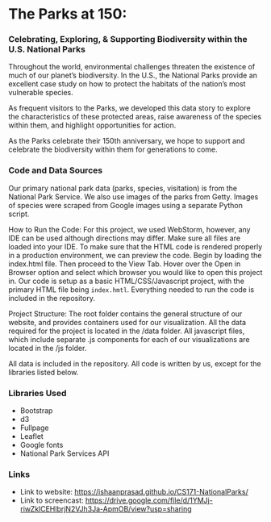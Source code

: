 # The Parks at 150: 
### Celebrating, Exploring, & Supporting Biodiversity within the U.S. National Parks

Throughout the world, environmental challenges threaten the existence of much of our planet’s biodiversity. In the U.S., the National Parks provide an excellent case study on how to protect the habitats of the nation’s most vulnerable species.

As frequent visitors to the Parks, we developed this data story to explore the characteristics of these protected areas, raise awareness of the species within them, and highlight opportunities for action.

As the Parks celebrate their 150th anniversary, we hope to support and celebrate the biodiversity within them for generations to come.

### Code and Data Sources
Our primary national park data (parks, species, visitation) is from the National Park Service. We also use images of the parks from Getty. Images of species were scraped from Google images using a separate Python script.

How to Run the Code:
For this project, we used WebStorm, however, any IDE can be used although directions may differ. Make sure all files are loaded into your IDE. To make sure that the HTML code is rendered properly in a production environment, we can preview the code. Begin by loading the index.html file. Then proceed to the View Tab. Hover over the Open in Browser option and select which browser you would like to open this project in. Our code is setup as a basic HTML/CSS/Javascript project, with the primary HTML file being `index.hmtl`. Everything needed to run the code is included in the repository.

Project Structure:
The root folder contains the general structure of our website, and provides containers used for our visualization. All the data required for the project is located in the /data folder. All javascript files, which include separate .js components for each of our visualizations are located in the /js folder. 

All data is included in the repository. All code is written by us, except for the libraries listed below.


### Libraries Used
- Bootstrap
- d3
- Fullpage
- Leaflet
- Google fonts
- National Park Services API

### Links

- Link to website: https://ishaanprasad.github.io/CS171-NationalParks/
- Link to screencast: https://drive.google.com/file/d/1YMJj-riwZklCEHlbrjN2VJh3Ja-ApmOB/view?usp=sharing
